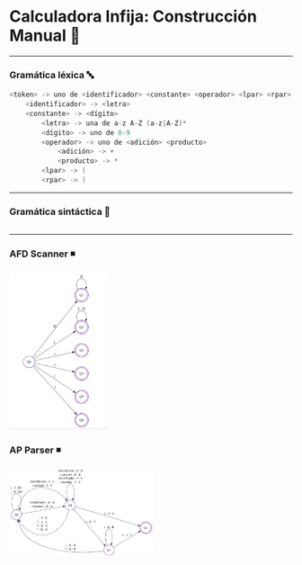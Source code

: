 # Calculadora Infija: Construcción Manual 🧮

---

### Gramática léxica 🔤

```c
<token> -> uno de <identificador> <constante> <operador> <lpar> <rpar>
    <identificador> -> <letra>
    <constante> -> <dígito>
    	<letra> -> una de a-z A-Z (a-z|A-Z)*
    	<dígito> -> uno de 0-9
    	<operador> -> uno de <adición> <producto>
    		<adición> -> +
    		<producto> -> *
    	<lpar> -> (
    	<rpar> -> )
```

---

### Gramática sintáctica 🔗

```c

```

---

### AFD Scanner ◾

<img src="/07-CalcInfManual-V2/imgs/afd.png" alt="Autómata finito determinístico" style="zoom:30%;" />

### AP Parser ◾

<img src="/07-CalcInfManual-V2/imgs/ap.png" alt="Autómata de pila para parser" style="zoom:30%;" />

### 